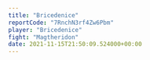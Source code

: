 ```yaml
---
title: "Bricedenice"
reportCode: "7RnchN3rf4Zw6Pbm"
player: "Bricedenice"
fight: "Magtheridon"
date: 2021-11-15T21:50:09.524000+00:00
---
```

